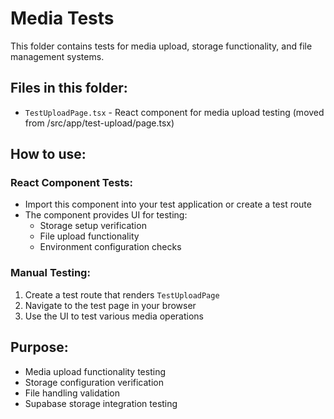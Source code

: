 # Media Tests

This folder contains tests for media upload, storage functionality, and file management systems.

## Files in this folder:
- `TestUploadPage.tsx` - React component for media upload testing (moved from /src/app/test-upload/page.tsx)

## How to use:

### React Component Tests:
- Import this component into your test application or create a test route
- The component provides UI for testing:
  - Storage setup verification
  - File upload functionality
  - Environment configuration checks

### Manual Testing:
1. Create a test route that renders `TestUploadPage`
2. Navigate to the test page in your browser
3. Use the UI to test various media operations

## Purpose:
- Media upload functionality testing
- Storage configuration verification
- File handling validation
- Supabase storage integration testing
